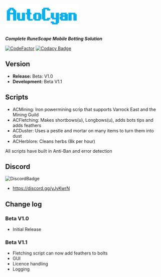 # ![AutoCyanLogo](/images/logo.PNG)
_**Complete RuneScape Mobile Botting Solution**_

[![CodeFactor](https://www.codefactor.io/repository/github/jacktgriffiths/autocyan/badge/master?s=ca1e5eec458d285126b76d64e540122f8d23c3ef)](https://www.codefactor.io/repository/github/jacktgriffiths/autocyan/overview/master)
[![Codacy Badge](https://api.codacy.com/project/badge/Grade/fdfbc714ad5b4dc8817a9445bc2356d5)](https://www.codacy.com?utm_source=github.com&amp;utm_medium=referral&amp;utm_content=jacktgriffiths/AutoCyan&amp;utm_campaign=Badge_Grade)


## Version
- **Release:** Beta: V1.0
- **Development:** Beta V1.1

## Scripts
- ACMining: Iron powermining scrip that supports Varrock East and the Mining Guild
- ACFletching: Makes shortbows(u), Longbows(u), adds bots tips and adds feathers
- ACDuster: Uses a pestle and mortar on many items to turn them into dust
- ACHerblore: Cleans herbs (8k per hour)

All scripts have built in Anti-Ban and error detection

## Discord 
![DiscordBadge](https://img.shields.io/discord/637424645494276113)
- https://discord.gg/yJyKwrN

## Change log
### Beta V1.0
 - Initial Release
### Beta V1.1
- Fletching script can now add feathers to bolts
- GUI
- Licence handling
- Logging
